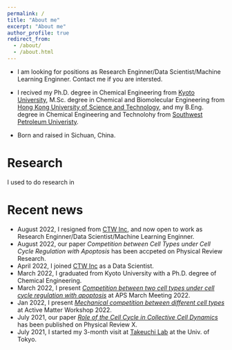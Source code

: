 ```yaml
---
permalink: /
title: "About me"
excerpt: "About me"
author_profile: true
redirect_from: 
  - /about/
  - /about.html
---
```

- I am looking for positions as Research Enginner/Data Scientist/Machine Learning Enginner. Contact me if you are intersted. 
<!-- - I work for [CTW Inc](https://ctw.inc) as a Data Scientist. - I use to be a Ph.D. student in the [Department of Chemical Engineering](https://www.ch.t.kyoto-u.ac.jp/en?set_language=en) at [Kyoto Univerisity](https://www.kyoto-u.ac.jp/en/). I was under the supervision of [Prof. Ryoichi Yamamoto](http://www-tph.cheme.kyoto-u.ac.jp/index.pukiwiki.php?ry%2FFrontPage) ([Google Scholar](https://scholar.google.com/citations?user=ZVwSewgAAAAJ&hl=en), [Lab page](http://www-tph.cheme.kyoto-u.ac.jp/en/)), with an enjoyable and fruitful collobaration with [Prof. Matthew Turner](https://scholar.google.com.hk/citations?user=HjxetPMAAAAJ&hl=en&authuser=1) and [Prof. Simon Schnyder](https://scholar.google.com.hk/citations?user=XkerYaAAAAAJ&hl=en&authuser=1). My past research interests (when I was in acdemia) including numerical modeling of biological systems, mainly at level of cell-base tissue, specifically for comepetition/coexsitence of biological tissue, mechanical modeling of tumor growth and interface dynamics of 3D colony growth. -->

- I recived my Ph.D. degree in Chemical Engineering from [Kyoto University](https://www.kyoto-u.ac.jp/ja), M.Sc. degree in Chemical and Biomolecular Engineering from [Hong Kong University of Science and Technology](https://www.ust.hk), and my B.Eng. degree in Chemical Engineering and Technolohy from [Southwest Petroleum Univeristy](https://www.swpu.edu.cn/en/).

- Born and raised in Sichuan, China.


Research
======
I used to do research in 

Recent news
======
- August 2022, I resigned from [CTW Inc](https://ctw.inc), and now open to work as Research Enginner/Data Scientist/Machine Learning Enginner.
- August 2022, our paper *Competition between Cell Types under Cell Cycle Regulation with Apoptosis* has been accpeted on Physical Review Research.
- April 2022, I joined [CTW Inc](https://ctw.inc) as a Data Scientist.
- March 2022, I graduated from Kyoto University with a Ph.D. degree of Chemical Engineering.
- March 2022,  I present [*Competition between two cell types under cell cycle regulation with apoptosis*](https://meetings.aps.org/Meeting/MAR22/Session/G04.13) at APS March Meeting 2022.
- Jan 2022, I present [*Mechanical competition between different cell types*](https://sites.google.com/view/activematter2022) at Active Matter Workshop 2022.
- July 2021, our paper [*Role of the Cell Cycle in Collective Cell Dynamics*](https://journals.aps.org/prx/abstract/10.1103/PhysRevX.11.031025) has been published on Physical Review X.
- July 2021, I started my 3-month visit at [Takeuchi Lab](http://lab.kaztake.org) at the Univ. of Tokyo.

<!-- 
- March 2021, Simon present our recent work at [APS March Meeting 2021](https://meetings.aps.org/Meeting/MAR21/Session/C13.8).
- February 2021, I present my recent work at [Warwick CMCB Lab Talk](https://twitter.com/Warwick_CMCB/status/1361603474098634755).
- January 2021, I present my recent work at [Active Matter Workshop 2021](https://sites.google.com/view/activematter2021).
- Decemeber 2020, a preprint collaborated with Matthew and Simon has been posted on [arXiv](https://arxiv.org/abs/2012.07647).
- August 2020, a paper coathuhored with Jiayuan and Richard has been published in [Fluid Phase Equilibria](https://www.sciencedirect.com/science/article/abs/pii/S0378381220301515). 
- (<img src="/images/eg.png" width = "200" height = "200" alt="eg" align=center />)
- (*Screenshot of simulation of mixed cells*)
- Decemeber 2019, I was selected by [the Uehara Memorial Foundation Research Fellowship Program](https://www.ueharazaidan.or.jp), from January 2020 to December 2021.
- April 1st, 2019. I enrolled Kyoto University as a Ph.D. student.
- October 1st, 2018. I joined Prof. Ryoichi Yamamoto's lab as a research student.
- June, 2018. I graduated from HKUST.
- June, 2017. I graduated from SWPU. 
-->
